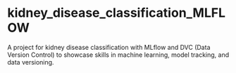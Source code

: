 # kidney_disease_classification_MLFLOW
A project for kidney disease classification with MLflow and DVC (Data Version Control) to showcase skills in machine learning, model tracking, and data versioning. 
